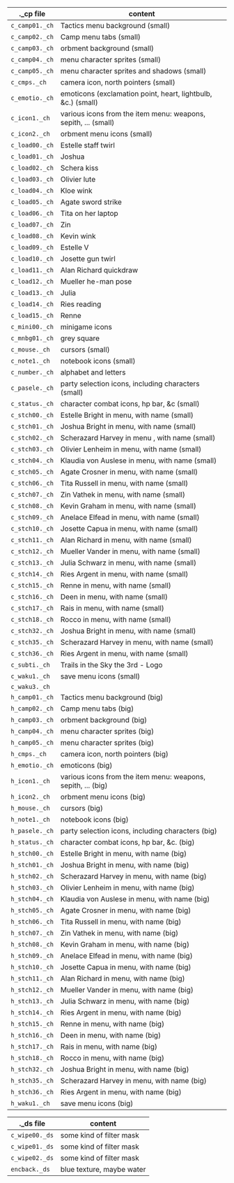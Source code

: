 | ._cp file      | content                                                        |
| -------------- | -------------------------------------------------------------- |
| `c_camp01._ch` | Tactics menu background (small)                                |
| `c_camp02._ch` | Camp menu tabs (small)                                         |
| `c_camp03._ch` | orbment background (small)                                     |
| `c_camp04._ch` | menu character sprites (small)                                 |
| `c_camp05._ch` | menu character sprites and shadows (small)                     |
| `c_cmps._ch`   | camera icon, north pointers (small)                            |
| `c_emotio._ch` | emoticons (exclamation point, heart, lightbulb, &c.) (small)   |
| `c_icon1._ch`  | various icons from the item menu: weapons, sepith, ... (small) |
| `c_icon2._ch`  | orbment menu icons (small)                                     |
| `c_load00._ch` | Estelle staff twirl                                            |
| `c_load01._ch` | Joshua                                                         |
| `c_load02._ch` | Schera kiss                                                    |
| `c_load03._ch` | Olivier lute                                                   |
| `c_load04._ch` | Kloe wink                                                      |
| `c_load05._ch` | Agate sword strike                                             |
| `c_load06._ch` | Tita on her laptop                                             |
| `c_load07._ch` | Zin                                                            |
| `c_load08._ch` | Kevin wink                                                     |
| `c_load09._ch` | Estelle V                                                      |
| `c_load10._ch` | Josette gun twirl                                              |
| `c_load11._ch` | Alan Richard quickdraw                                         |
| `c_load12._ch` | Mueller he-man pose                                            |
| `c_load13._ch` | Julia                                                          |
| `c_load14._ch` | Ries reading                                                   |
| `c_load15._ch` | Renne                                                          |
| `c_mini00._ch` | minigame icons                                                 |
| `c_mnbg01._ch` | grey square                                                    |
| `c_mouse._ch`  | cursors (small)                                                |
| `c_note1._ch`  | notebook icons (small)                                         |
| `c_number._ch` | alphabet and letters                                           |
| `c_pasele._ch` | party selection icons, including characters (small)            |
| `c_status._ch` | character combat icons, hp bar, &c (small)                     |
| `c_stch00._ch` | Estelle Bright in menu, with name (small)                      |
| `c_stch01._ch` | Joshua Bright in menu, with name (small)                       |
| `c_stch02._ch` | Scherazard Harvey in menu , with name (small)                  |
| `c_stch03._ch` | Olivier Lenheim in menu, with name (small)                     |
| `c_stch04._ch` | Klaudia von Auslese in menu, with name (small)                 |
| `c_stch05._ch` | Agate Crosner in menu, with name (small)                       |
| `c_stch06._ch` | Tita Russell in menu, with name (small)                        |
| `c_stch07._ch` | Zin Vathek in menu, with name (small)                          |
| `c_stch08._ch` | Kevin Graham in menu, with name (small)                        |
| `c_stch09._ch` | Anelace Elfead in menu, with name (small)                      |
| `c_stch10._ch` | Josette Capua in menu, with name (small)                       |
| `c_stch11._ch` | Alan Richard in menu, with name (small)                        |
| `c_stch12._ch` | Mueller Vander in menu, with name (small)                      |
| `c_stch13._ch` | Julia Schwarz in menu, with name (small)                       |
| `c_stch14._ch` | Ries Argent in menu, with name (small)                         |
| `c_stch15._ch` | Renne in menu, with name (small)                               |
| `c_stch16._ch` | Deen in menu, with name (small)                                |
| `c_stch17._ch` | Rais in menu, with name (small)                                |
| `c_stch18._ch` | Rocco in menu, with name (small)                               |
| `c_stch32._ch` | Joshua Bright in menu, with name (small)                       |
| `c_stch35._ch` | Scherazard Harvey in menu, with name (small)                   |
| `c_stch36._ch` | Ries Argent in menu, with name (small)                         |
| `c_subti._ch`  | Trails in the Sky the 3rd - Logo                               |
| `c_waku1._ch`  | save menu icons (small)                                        |
| `c_waku3._ch`  |                                                                |
| `h_camp01._ch` | Tactics menu background (big)                                  |
| `h_camp02._ch` | Camp menu tabs (big)                                           |
| `h_camp03._ch` | orbment background (big)                                       |
| `h_camp04._ch` | menu character sprites (big)                                   |
| `h_camp05._ch` | menu character sprites (big)                                   |
| `h_cmps._ch`   | camera icon, north pointers (big)                              |
| `h_emotio._ch` | emoticons (big)                                                |
| `h_icon1._ch`  | various icons from the item menu: weapons, sepith, ... (big)   |
| `h_icon2._ch`  | orbment menu icons (big)                                       |
| `h_mouse._ch`  | cursors (big)                                                  |
| `h_note1._ch`  | notebook icons (big)                                           |
| `h_pasele._ch` | party selection icons, including characters (big)              |
| `h_status._ch` | character combat icons, hp bar, &c. (big)                      |
| `h_stch00._ch` | Estelle Bright in menu, with name (big)                        |
| `h_stch01._ch` | Joshua Bright in menu, with name (big)                         |
| `h_stch02._ch` | Scherazard Harvey in menu, with name (big)                     |
| `h_stch03._ch` | Olivier Lenheim in menu, with name (big)                       |
| `h_stch04._ch` | Klaudia von Auslese in menu, with name (big)                   |
| `h_stch05._ch` | Agate Crosner in menu, with name (big)                         |
| `h_stch06._ch` | Tita Russell in menu, with name (big)                          |
| `h_stch07._ch` | Zin Vathek in menu, with name (big)                            |
| `h_stch08._ch` | Kevin Graham in menu, with name (big)                          |
| `h_stch09._ch` | Anelace Elfead in menu, with name (big)                        |
| `h_stch10._ch` | Josette Capua in menu, with name (big)                         |
| `h_stch11._ch` | Alan Richard in menu, with name (big)                          |
| `h_stch12._ch` | Mueller Vander in menu, with name (big)                        |
| `h_stch13._ch` | Julia Schwarz in menu, with name (big)                         |
| `h_stch14._ch` | Ries Argent in menu, with name (big)                           |
| `h_stch15._ch` | Renne in menu, with name (big)                                 |
| `h_stch16._ch` | Deen in menu, with name (big)                                  |
| `h_stch17._ch` | Rais in menu, with name (big)                                  |
| `h_stch18._ch` | Rocco in menu, with name (big)                                 |
| `h_stch32._ch` | Joshua Bright in menu, with name (big)                         |
| `h_stch35._ch` | Scherazard Harvey in menu, with name (big)                     |
| `h_stch36._ch` | Ries Argent in menu, with name (big)                           |
| `h_waku1._ch`  | save menu icons (big)                                          |

| ._ds file      | content                   |
| -------------- | ------------------------- |
| `c_wipe00._ds` | some kind of filter mask  |
| `c_wipe01._ds` | some kind of filter mask  |
| `c_wipe02._ds` | some kind of filter mask  |
| `encback._ds`  | blue texture, maybe water |
